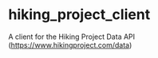 # hiking_project_client
A client for the Hiking Project Data API (https://www.hikingproject.com/data)
